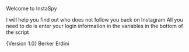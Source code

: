 Welcome to InstaSpy

I will help you find out who does not follow you back on Instagram
All you need to do is enter your login information in the variables in the bottom of the script

{Version 1.0}
Berker Erdini
